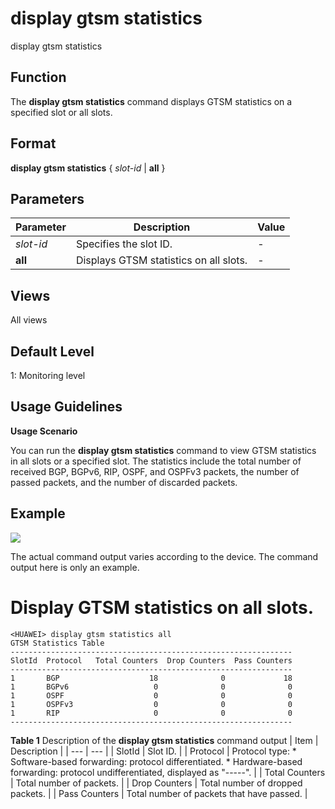 display gtsm statistics
=======================

display gtsm statistics

Function
--------



The **display gtsm statistics** command displays GTSM statistics on a specified slot or all slots.




Format
------

**display gtsm statistics** { *slot-id* | **all** }


Parameters
----------

| Parameter | Description | Value |
| --- | --- | --- |
| *slot-id* | Specifies the slot ID. | - |
| **all** | Displays GTSM statistics on all slots. | - |



Views
-----

All views


Default Level
-------------

1: Monitoring level


Usage Guidelines
----------------

**Usage Scenario**



You can run the **display gtsm statistics** command to view GTSM statistics in all slots or a specified slot. The statistics include the total number of received BGP, BGPv6, RIP, OSPF, and OSPFv3 packets, the number of passed packets, and the number of discarded packets.




Example
-------

![](../public_sys-resources/note_3.0-en-us.png) 

The actual command output varies according to the device. The command output here is only an example.


# Display GTSM statistics on all slots.
```
<HUAWEI> display gtsm statistics all
GTSM Statistics Table
---------------------------------------------------------------
SlotId  Protocol   Total Counters  Drop Counters  Pass Counters
---------------------------------------------------------------
1       BGP                    18              0             18
1       BGPv6                   0              0              0
1       OSPF                    0              0              0
1       OSPFv3                  0              0              0
1       RIP                     0              0              0
---------------------------------------------------------------

```

**Table 1** Description of the **display gtsm statistics** command output
| Item | Description |
| --- | --- |
| SlotId | Slot ID. |
| Protocol | Protocol type:  * Software-based forwarding: protocol differentiated. * Hardware-based forwarding: protocol undifferentiated, displayed as "-----". |
| Total Counters | Total number of packets. |
| Drop Counters | Total number of dropped packets. |
| Pass Counters | Total number of packets that have passed. |